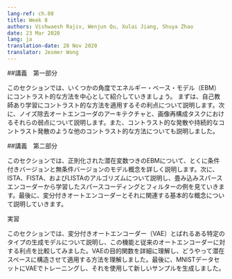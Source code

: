 ```yaml
---
lang-ref: ch.08
title: Week 8
authors: Vishwaesh Rajiv, Wenjun Qu, Xulai Jiang, Shuya Zhao
date: 23 Mar 2020
lang: ja
translation-date: 28 Nov 2020
translator: Jesmer Wong
---
```


<!-- ## Lecture part A -->
##講義　第一部分

<!-- In this section, we focused on the introduction of contrastive methods in Energy-Based Models in several aspects. First, we discuss the advantage brought by applying contrastive methods in self-supervised learning. Second, we discussed the architecture of denoising autoencoders and their weakness in image reconstruction tasks. We also talked about other contrastive methods, like contrastive divergence and persistent contrastive divergence. -->

このセクションでは、いくつかの角度でエネルギー・ベース・モデル（EBM）にコントラスト的な方法を中心として紹介していきましょう。
まずは、自己教師あり学習にコントラスト的な方法を適用するその利点について説明します。次に、ノイズ除去オートエンコーダのアーキテクチャと、画像再構成タスクにおけるそれらの弱点について説明します。また、コントラスト的な発散や持続的なコントラスト発散のような他のコントラスト的な方法についても説明しました。


<!-- ## Lecture part B -->
##講義　第二部分

<!-- In this section, we discussed regularized latent variable EBMs in detail covering concepts of conditional and unconditional versions of these models. We then discussed the algorithms of ISTA, FISTA and LISTA and look at examples of sparse coding and filters learned from convolutional sparse encoders. Finally we talked about Variational Auto-Encoders and the underlying concepts involved. -->

このセクションでは、正則化された潜在変数つきのEBMについて、とくに条件付きバージョンと無条件バージョンのモデル概念を詳しく説明します。次に、ISTA、FISTA、およびLISTAのアルゴリズムについて説明し、畳み込みスパースエンコーダーから学習したスパースコーディングとフィルターの例を見ていきます。最後に、変分付きオートエンコーダーとそれに関連する基本的な概念について説明していきます。


<!-- ## Practicum -->
実習

<!-- In this section, we discussed a specific type of generative model called Variational Autoencoders and compared their functionalities and advantages over Classic Autoencoders. We explored the objective function of VAE in detail, understanding how it enforced some structure in the latent space. 
Finally, we implemented and trained a VAE on the MNIST dataset and used it to generate new samples. -->

このセクションでは、変分付きオートエンコーダー（VAE）とばれるある特定のタイプの生成モデルについて説明し、この機能と従来のオートエンコーダーに対する利点を比較してみました。VAEの目的関数を詳細に理解し、どうやって潜在スペースに構造させて適用する方法を理解しました。最後に、MNISTデータセットにVAEでトレーニングし、それを使用して新しいサンプルを生成しました。

